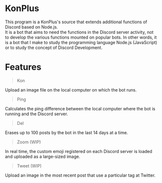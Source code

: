 # KonPlus
This program is a KonPlus's source that extends additional functions of Discord based on Node.js.  
It is a bot that aims to need the functions in the Discord server activity, not to develop the various functions mounted on popular bots.
In other words, it is a bot that I make to study the programming language Node.js (JavaScript) or to study the concept of Discord Development.

# Features
> Kon

Upload an image file on the local computer on which the bot runs.

> Ping

Calculates the ping difference between the local computer where the bot is running and the Discord server.

> Del

Erases up to 100 posts by the bot in the last 14 days at a time.

> Zoom (WIP)

In real time, the custom emoji registered on each Discord server is loaded and uploaded as a large-sized image. 

> Tweet (WIP)

Upload an image in the most recent post that use a particular tag at Twitter.
